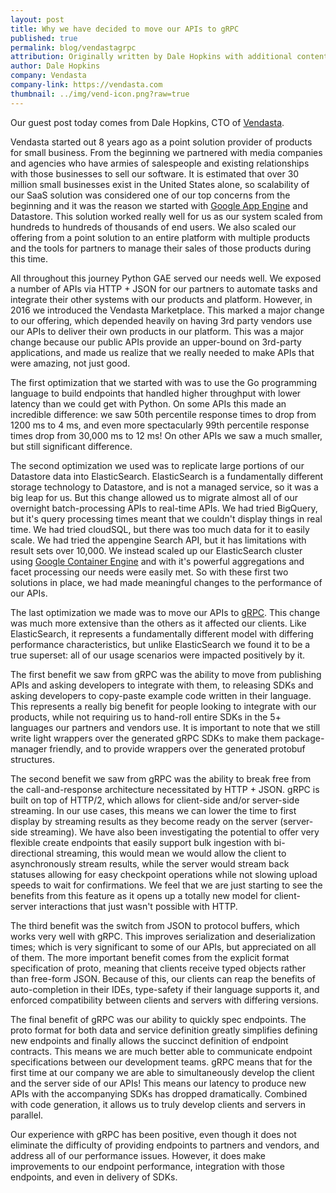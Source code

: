 ```yaml
---
layout: post
title: Why we have decided to move our APIs to gRPC
published: true
permalink: blog/vendastagrpc
attribution: Originally written by Dale Hopkins with additional content by Lisa Carey and others at Google.
author: Dale Hopkins
company: Vendasta
company-link: https://vendasta.com
thumbnail: ../img/vend-icon.png?raw=true
---
```


Our guest post today comes from Dale Hopkins, CTO of [Vendasta](https://vendasta.com/). 

Vendasta started out 8 years ago as a point solution provider of products for small business. From the beginning we partnered with media companies and agencies who have armies of salespeople and existing relationships with those businesses to sell our software. It is estimated that over 30 million small businesses exist in the United States alone, so scalability of our SaaS solution was considered one of our top concerns from the beginning and it was the reason we started with [Google App Engine](https://cloud.google.com/appengine/) and Datastore. This solution worked really well for us as our system scaled from hundreds to hundreds of thousands of end users. We also scaled our offering from a point solution to an entire platform with multiple products and the tools for partners to manage their sales of those products during this time.

All throughout this journey Python GAE served our needs well. We exposed a number of APIs via HTTP + JSON for our partners to automate tasks and integrate their other systems with our products and platform. However, in 2016 we introduced the Vendasta Marketplace. This marked a major change to our offering, which depended heavily on having 3rd party vendors use our APIs to deliver their own products in our platform. This was a major change because our public APIs provide an upper-bound on 3rd-party applications, and made us realize that we really needed to make APIs that were amazing, not just good.

The first optimization that we started with was to use the Go programming language to build endpoints that handled higher throughput with lower latency than we could get with Python. On some APIs this made an incredible difference: we saw 50th percentile response times to drop from 1200 ms to 4 ms, and even more spectacularly 99th percentile response times drop from 30,000 ms to 12 ms! On other APIs we saw a much smaller, but still significant difference.

The second optimization we used was to replicate large portions of our Datastore data into ElasticSearch. ElasticSearch is a fundamentally different storage technology to Datastore, and is not a managed service, so it was a big leap for us. But this change allowed us to migrate almost all of our overnight batch-processing APIs to real-time APIs.   We had tried BigQuery, but it's query processing times meant that we couldn't display things in real time.  We had tried cloudSQL, but there was too much data for it to easily scale.  We had tried the appengine Search API, but it has limitations with result sets over 10,000.  We instead scaled up our ElasticSearch cluster using [Google Container Engine](https://cloud.google.com/container-engine/) and with it's powerful aggregations and facet processing our needs were easily met.  So with these first two solutions in place, we had made meaningful changes to the performance of our APIs.

The last optimization we made was to move our APIs to [gRPC](http://grpc.io). This change was much more extensive than the others as it affected our clients. Like ElasticSearch, it represents a fundamentally different model with differing performance characteristics, but unlike ElasticSearch we found it to be a true superset: all of our usage scenarios were impacted positively by it.


The first benefit we saw from gRPC was the ability to move from publishing APIs and asking developers to integrate with them, to releasing SDKs and asking developers to copy-paste example code written in their language. This represents a really big benefit for people looking to integrate with our products, while not requiring us to hand-roll entire SDKs in the 5+ languages our partners and vendors use. It is important to note that we still write light wrappers over the generated gRPC SDKs to make them package-manager friendly, and to provide wrappers over the generated protobuf structures.

The second benefit we saw from gRPC was the ability to break free from the call-and-response architecture necessitated by HTTP + JSON. gRPC is built on top of HTTP/2, which allows for client-side and/or server-side streaming. In our use cases, this means we can lower the time to first display by streaming results as they become ready on the server (server-side streaming).  We have also been investigating the potential to offer very flexible create endpoints that easily support bulk ingestion with bi-directional streaming, this would mean we would allow the client to asynchronously stream results, while the server would stream back statuses allowing for easy checkpoint operations while not slowing upload speeds to wait for confirmations. We feel that we are just starting to see the benefits from this feature as it opens up a totally new model for client-server interactions that just wasn't possible with HTTP.

The third benefit was the switch from JSON to protocol buffers, which works very well with gRPC. This improves serialization and deserialization times; which is very significant to some of our APIs, but appreciated on all of them. The more important benefit comes from the explicit format specification of proto, meaning that clients receive typed objects rather than free-form JSON. Because of this, our clients can reap the benefits of auto-completion in their IDEs, type-safety if their language supports it, and enforced compatibility between clients and servers with differing versions.

The final benefit of gRPC was our ability to quickly spec endpoints. The proto format for both data and service definition greatly simplifies defining new endpoints and finally allows the succinct definition of endpoint contracts.  This means we are much better able to communicate endpoint specifications between our development teams.  gRPC means that for the first time at our company we are able to simultaneously develop the client and the server side of our APIs!  This means our latency to produce new APIs with the accompanying SDKs has dropped dramatically.  Combined with code generation, it allows us to truly develop clients and servers in parallel.

Our experience with gRPC has been positive, even though it does not eliminate the difficulty of providing endpoints to partners and vendors, and address all of our performance issues. However, it does make improvements to our endpoint performance, integration with those endpoints, and even in delivery of SDKs.
